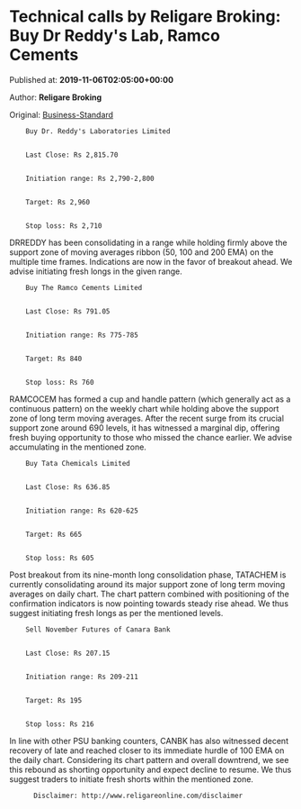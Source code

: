 
# Technical calls by Religare Broking: Buy Dr Reddy's Lab, Ramco Cements

Published at: **2019-11-06T02:05:00+00:00**

Author: **Religare Broking**

Original: [Business-Standard](https://www.business-standard.com/article/markets/technical-calls-by-religare-broking-buy-dr-reddy-s-lab-ramco-cements-119110600138_1.html)


        Buy Dr. Reddy's Laboratories Limited
      

        Last Close: Rs 2,815.70
      

        Initiation range: Rs 2,790-2,800
      

        Target: Rs 2,960
      

        Stop loss: Rs 2,710
      
DRREDDY has been consolidating in a range while holding firmly above the support zone of moving averages ribbon (50, 100 and 200 EMA) on the multiple time frames. Indications are now in the favor of breakout ahead. We advise initiating fresh longs in the given range.

        Buy The Ramco Cements Limited
      

        Last Close: Rs 791.05
      

        Initiation range: Rs 775-785
      

        Target: Rs 840
      

        Stop loss: Rs 760
      
RAMCOCEM has formed a cup and handle pattern (which generally act as a continuous pattern) on the weekly chart while holding above the support zone of long term moving averages. After the recent surge from its crucial support zone around 690 levels, it has witnessed a marginal dip, offering fresh buying opportunity to those who missed the chance earlier. We advise accumulating in the mentioned zone.

        Buy Tata Chemicals Limited
      

        Last Close: Rs 636.85
      

        Initiation range: Rs 620-625
      

        Target: Rs 665
      

        Stop loss: Rs 605
      
Post breakout from its nine-month long consolidation phase, TATACHEM is currently consolidating around its major support zone of long term moving averages on daily chart. The chart pattern combined with positioning of the confirmation indicators is now pointing towards steady rise ahead. We thus suggest initiating fresh longs as per the mentioned levels.

        Sell November Futures of Canara Bank
      

        Last Close: Rs 207.15
      

        Initiation range: Rs 209-211
      

        Target: Rs 195
      

        Stop loss: Rs 216
      
In line with other PSU banking counters, CANBK has also witnessed decent recovery of late and reached closer to its immediate hurdle of 100 EMA on the daily chart. Considering its chart pattern and overall downtrend, we see this rebound as shorting opportunity and expect decline to resume. We thus suggest traders to initiate fresh shorts within the mentioned zone.

        
          Disclaimer: http://www.religareonline.com/disclaimer
        
      
